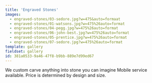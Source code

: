 ```yaml
---
title: 'Engraved Stones'
images:
  - engraved-stones/03-sedore.jpg?w=475&auto=formaat
  - engraved-stones/01-watsons.jpg?w=475%26auto=format
  - engraved-stones/04-pegg.jpg?w=475%26auto=format
  - engraved-stones/06-john-best.jpg?w=475%26auto=format
  - engraved-stones/05-prentice.jpg?w=475%26auto=format
  - engraved-stones/07-sedore.jpg?w=475%26auto=format
template: gallery
fieldset: gallery
id: 381a0533-9a46-47f8-b9bb-889e7d99ed67
---
```

We custom carve anything into stone you can imagine
Mobile service available. Price is determined by design and size.
<!--{{ imgix:responsive_image_tag path="misc/saw-00240.jpg" w="400" }}-->
